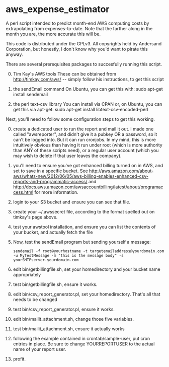 aws_expense_estimator
=====================

A perl script intended to predict month-end AWS computing costs by extrapolating from expenses-to-date.  Note that the farther along in the month you are, the more accurate this will be.

This code is distributed under the GPLv3.  All copyrights held by Andersand Corporation, but honestly, I don't know why you'd want to pirate this anyway. 

There are several prerequisites packages to succesfully running this script.

0) Tim Kay's AWS tools
   These can be obtained from http://timkay.com/aws/ -- simply follow his instructions, to get this script

1) the sendEmail command
   On Ubuntu, you can get this with:
      sudo apt-get install sendemail

2) the perl text-csv library
   You can install via CPAN or, on Ubuntu, you can get this via apt-get:
      sudo apt-get install libtext-csv-encoded-perl

Next, you'll need to follow some configuration steps to get this working.

0) create a dedicated user to run the report and mail it out.  I made one called "awsreporter", and didn't give it a pubkey OR a password, so it can't be logged into.  But it can run cronjobs.  In my mind, this is more intuitively obvious than having it run under root (which is more authority than ANY of these scripts need), or a regular user account (which you may wish to delete if that user leaves the company).

1) you'll need to ensure you've got enhanced billing turned on in AWS, and set to save in a specific bucket.  See http://aws.amazon.com/about-aws/whats-new/2012/06/05/aws-billing-enables-enhanced-csv-reports-and-programmatic-access/ and http://docs.aws.amazon.com/awsaccountbilling/latest/about/programaccess.html  for more information.

2) login to your S3 bucket and ensure you can see that file.

3) create your ~/.awssecret file, according to the format spelled out on timkay's page above.

3) test your awstool installation, and ensure you can list the contents of your bucket, and actually fetch the file

4) Now, test the sendEmail program but sending yourself a message:

       sendemail -f root@yourhostname -t targetemailaddress@yourdomain.com -u MyTestMessage -m "this is the message body" -s yourSMTPserver.yourdomain.com

5) edit bin/getbillingfile.sh, set your homedirectory and your bucket name appropriately

6) test bin/getbillingfile.sh, ensure it works.

7) edit bin/csv_report_generator.pl, set your homedirectory.  That's all that needs to be changed

8) test bin/csv_report_generator.pl, ensure it works.

9) edit bin/mailit_attachment.sh, change those five variables.  

10) test bin/mailit_attachment.sh, ensure it actually works

11) following the example contained in crontab/sample-user, put cron entries in place.  Be sure to change YOURREPORTUSER to the actual name of your report user.

12) profit.
